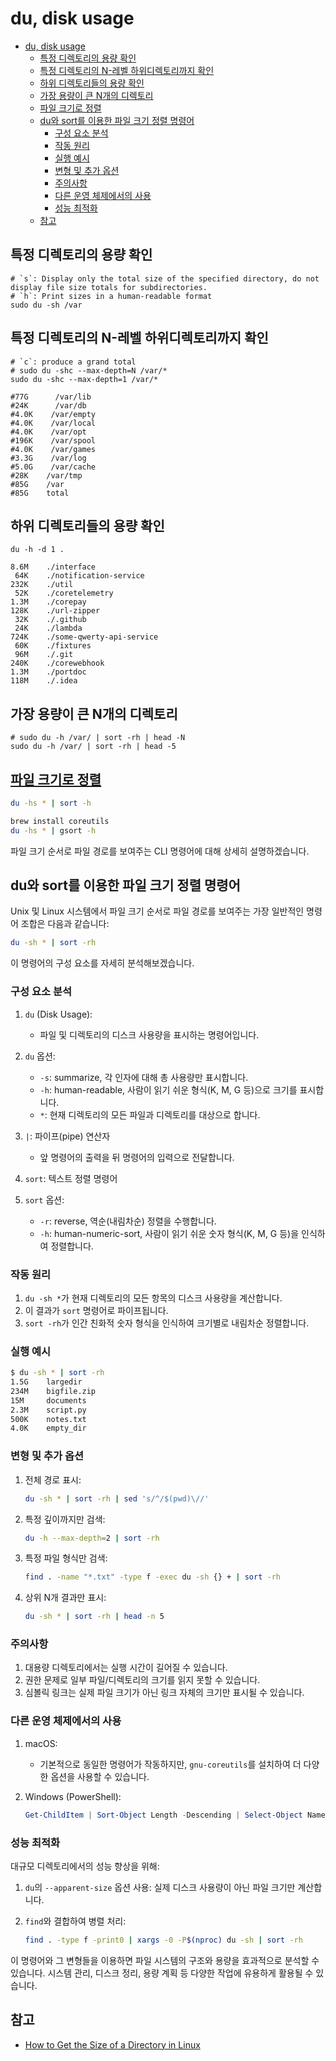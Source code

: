# du, disk usage

- [du, disk usage](#du-disk-usage)
    - [특정 디렉토리의 용량 확인](#특정-디렉토리의-용량-확인)
    - [특정 디렉토리의 N-레벨 하위디렉토리까지 확인](#특정-디렉토리의-n-레벨-하위디렉토리까지-확인)
    - [하위 디렉토리들의 용량 확인](#하위-디렉토리들의-용량-확인)
    - [가장 용량이 큰 N개의 디렉토리](#가장-용량이-큰-n개의-디렉토리)
    - [파일 크기로 정렬](#파일-크기로-정렬)
    - [du와 sort를 이용한 파일 크기 정렬 명령어](#du와-sort를-이용한-파일-크기-정렬-명령어)
        - [구성 요소 분석](#구성-요소-분석)
        - [작동 원리](#작동-원리)
        - [실행 예시](#실행-예시)
        - [변형 및 추가 옵션](#변형-및-추가-옵션)
        - [주의사항](#주의사항)
        - [다른 운영 체제에서의 사용](#다른-운영-체제에서의-사용)
        - [성능 최적화](#성능-최적화)
    - [참고](#참고)

## 특정 디렉토리의 용량 확인

```shell
# `s`: Display only the total size of the specified directory, do not display file size totals for subdirectories.
# `h`: Print sizes in a human-readable format
sudo du -sh /var
```

## 특정 디렉토리의 N-레벨 하위디렉토리까지 확인

```shell
# `c`: produce a grand total
# sudo du -shc --max-depth=N /var/*
sudo du -shc --max-depth=1 /var/*

#77G      /var/lib
#24K      /var/db
#4.0K    /var/empty
#4.0K    /var/local
#4.0K    /var/opt
#196K    /var/spool
#4.0K    /var/games
#3.3G    /var/log
#5.0G    /var/cache
#28K    /var/tmp
#85G    /var
#85G    total
```

## 하위 디렉토리들의 용량 확인

```shell
du -h -d 1 .

8.6M    ./interface
 64K    ./notification-service
232K    ./util
 52K    ./coretelemetry
1.3M    ./corepay
128K    ./url-zipper
 32K    ./.github
 24K    ./lambda
724K    ./some-qwerty-api-service
 60K    ./fixtures
 96M    ./.git
240K    ./corewebhook
1.3M    ./portdoc
118M    ./.idea
```

## 가장 용량이 큰 N개의 디렉토리

```shell
# sudo du -h /var/ | sort -rh | head -N
sudo du -h /var/ | sort -rh | head -5
```

## [파일 크기로 정렬](https://serverfault.com/a/156648)

```bash
du -hs * | sort -h

brew install coreutils
du -hs * | gsort -h
```

파일 크기 순서로 파일 경로를 보여주는 CLI 명령어에 대해 상세히 설명하겠습니다.

## du와 sort를 이용한 파일 크기 정렬 명령어

Unix 및 Linux 시스템에서 파일 크기 순서로 파일 경로를 보여주는 가장 일반적인 명령어 조합은 다음과 같습니다:

```bash
du -sh * | sort -rh
```

이 명령어의 구성 요소를 자세히 분석해보겠습니다.

### 구성 요소 분석

1. `du` (Disk Usage):
   - 파일 및 디렉토리의 디스크 사용량을 표시하는 명령어입니다.

2. `du` 옵션:
   - `-s`: summarize, 각 인자에 대해 총 사용량만 표시합니다.
   - `-h`: human-readable, 사람이 읽기 쉬운 형식(K, M, G 등)으로 크기를 표시합니다.
   - `*`: 현재 디렉토리의 모든 파일과 디렉토리를 대상으로 합니다.

3. `|`: 파이프(pipe) 연산자
   - 앞 명령어의 출력을 뒤 명령어의 입력으로 전달합니다.

4. `sort`: 텍스트 정렬 명령어

5. `sort` 옵션:
   - `-r`: reverse, 역순(내림차순) 정렬을 수행합니다.
   - `-h`: human-numeric-sort, 사람이 읽기 쉬운 숫자 형식(K, M, G 등)을 인식하여 정렬합니다.

### 작동 원리

1. `du -sh *`가 현재 디렉토리의 모든 항목의 디스크 사용량을 계산합니다.
2. 이 결과가 `sort` 명령어로 파이프됩니다.
3. `sort -rh`가 인간 친화적 숫자 형식을 인식하여 크기별로 내림차순 정렬합니다.

### 실행 예시

```bash
$ du -sh * | sort -rh
1.5G    largedir
234M    bigfile.zip
15M     documents
2.3M    script.py
500K    notes.txt
4.0K    empty_dir
```

### 변형 및 추가 옵션

1. 전체 경로 표시:

   ```bash
   du -sh * | sort -rh | sed 's/^/$(pwd)\//'
   ```

2. 특정 깊이까지만 검색:

   ```bash
   du -h --max-depth=2 | sort -rh
   ```

3. 특정 파일 형식만 검색:

   ```bash
   find . -name "*.txt" -type f -exec du -sh {} + | sort -rh
   ```

4. 상위 N개 결과만 표시:

   ```bash
   du -sh * | sort -rh | head -n 5
   ```

### 주의사항

1. 대용량 디렉토리에서는 실행 시간이 길어질 수 있습니다.
2. 권한 문제로 일부 파일/디렉토리의 크기를 읽지 못할 수 있습니다.
3. 심볼릭 링크는 실제 파일 크기가 아닌 링크 자체의 크기만 표시될 수 있습니다.

### 다른 운영 체제에서의 사용

1. macOS:
   - 기본적으로 동일한 명령어가 작동하지만, `gnu-coreutils`를 설치하여 더 다양한 옵션을 사용할 수 있습니다.

2. Windows (PowerShell):

   ```powershell
   Get-ChildItem | Sort-Object Length -Descending | Select-Object Name, Length
   ```

### 성능 최적화

대규모 디렉토리에서의 성능 향상을 위해:

1. `du`의 `--apparent-size` 옵션 사용: 실제 디스크 사용량이 아닌 파일 크기만 계산합니다.
2. `find`와 결합하여 병렬 처리:

   ```bash
   find . -type f -print0 | xargs -0 -P$(nproc) du -sh | sort -rh
   ```

이 명령어와 그 변형들을 이용하면 파일 시스템의 구조와 용량을 효과적으로 분석할 수 있습니다. 시스템 관리, 디스크 정리, 용량 계획 등 다양한 작업에 유용하게 활용될 수 있습니다.

## 참고

- [How to Get the Size of a Directory in Linux](https://linuxize.com/post/how-get-size-of-file-directory-linux/)
